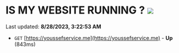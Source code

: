 # IS MY WEBSITE RUNNING ? [![](https://img.shields.io/static/v1?label=Sponsor&message=%E2%9D%A4&logo=GitHub&color=%23fe8e86)](https://github.com/sponsors/<username>)

Last updated: **8/28/2023, 3:22:53 AM**

- `GET` [https://youssefservice.me](https://youssefservice.me) - **Up** (843ms)
